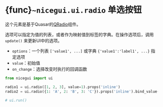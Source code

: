 # {func}`~nicegui.ui.radio` 单选按钮

这个元素是基于Quasar的[QRadio](https://quasar.dev/vue-components/radio)组件。

选项可以指定为值的列表，或者作为映射值到标签的字典。在操作选项后，调用 `update()` 来更新UI中的选项。

- `options`：一个列表 `['value1', ...]` 或字典 `{'value1':'label1', ...}` 指定选项
- `value`：初始值
- `on_change`：选择改变时执行的回调函数

```python
from nicegui import ui

radio1 = ui.radio([1, 2, 3], value=1).props('inline')
radio2 = ui.radio({1: 'A', 2: 'B', 3: 'C'}).props('inline').bind_value(radio1, 'value')

# ui.run()
```
